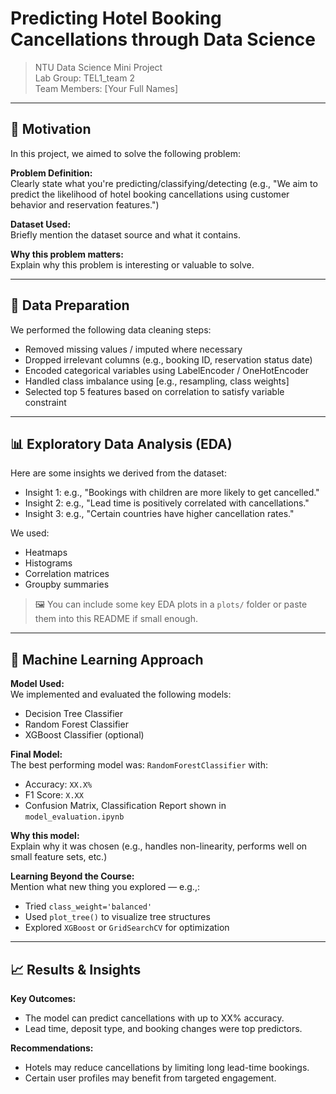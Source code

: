 # Predicting Hotel Booking Cancellations through Data Science

> NTU Data Science Mini Project  
> Lab Group: TEL1_team 2  
> Team Members: [Your Full Names]

---

## 🎯 Motivation

In this project, we aimed to solve the following problem:

**Problem Definition:**  
Clearly state what you're predicting/classifying/detecting (e.g., "We aim to predict the likelihood of hotel booking cancellations using customer behavior and reservation features.")

**Dataset Used:**  
Briefly mention the dataset source and what it contains.

**Why this problem matters:**  
Explain why this problem is interesting or valuable to solve.

---

## 🧹 Data Preparation

We performed the following data cleaning steps:

- Removed missing values / imputed where necessary
- Dropped irrelevant columns (e.g., booking ID, reservation status date)
- Encoded categorical variables using LabelEncoder / OneHotEncoder
- Handled class imbalance using [e.g., resampling, class weights]
- Selected top 5 features based on correlation to satisfy variable constraint

---

## 📊 Exploratory Data Analysis (EDA)

Here are some insights we derived from the dataset:

- Insight 1: e.g., "Bookings with children are more likely to get cancelled."
- Insight 2: e.g., "Lead time is positively correlated with cancellations."
- Insight 3: e.g., "Certain countries have higher cancellation rates."

We used:
- Heatmaps
- Histograms
- Correlation matrices
- Groupby summaries

> 🖼️ You can include some key EDA plots in a `plots/` folder or paste them into this README if small enough.

---

## 🤖 Machine Learning Approach

**Model Used:**  
We implemented and evaluated the following models:
- Decision Tree Classifier
- Random Forest Classifier
- XGBoost Classifier (optional)

**Final Model:**  
The best performing model was: `RandomForestClassifier` with:
- Accuracy: `XX.X%`
- F1 Score: `X.XX`
- Confusion Matrix, Classification Report shown in `model_evaluation.ipynb`

**Why this model:**  
Explain why it was chosen (e.g., handles non-linearity, performs well on small feature sets, etc.)

**Learning Beyond the Course:**  
Mention what new thing you explored — e.g.,:
- Tried `class_weight='balanced'`
- Used `plot_tree()` to visualize tree structures
- Explored `XGBoost` or `GridSearchCV` for optimization

---

## 📈 Results & Insights

**Key Outcomes:**
- The model can predict cancellations with up to XX% accuracy.
- Lead time, deposit type, and booking changes were top predictors.

**Recommendations:**
- Hotels may reduce cancellations by limiting long lead-time bookings.
- Certain user profiles may benefit from targeted engagement.
